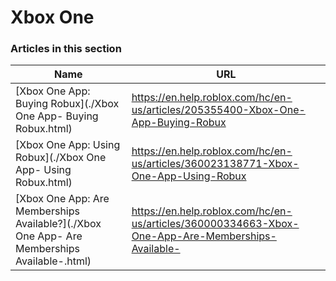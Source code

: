 # Xbox One  
### Articles in this section
Name|URL
-|-
[Xbox One App: Buying Robux](./Xbox One App- Buying Robux.html) |https://en.help.roblox.com/hc/en-us/articles/205355400-Xbox-One-App-Buying-Robux
[Xbox One App: Using Robux](./Xbox One App- Using Robux.html) |https://en.help.roblox.com/hc/en-us/articles/360023138771-Xbox-One-App-Using-Robux
[Xbox One App: Are Memberships Available?](./Xbox One App- Are Memberships Available-.html) |https://en.help.roblox.com/hc/en-us/articles/360000334663-Xbox-One-App-Are-Memberships-Available-
